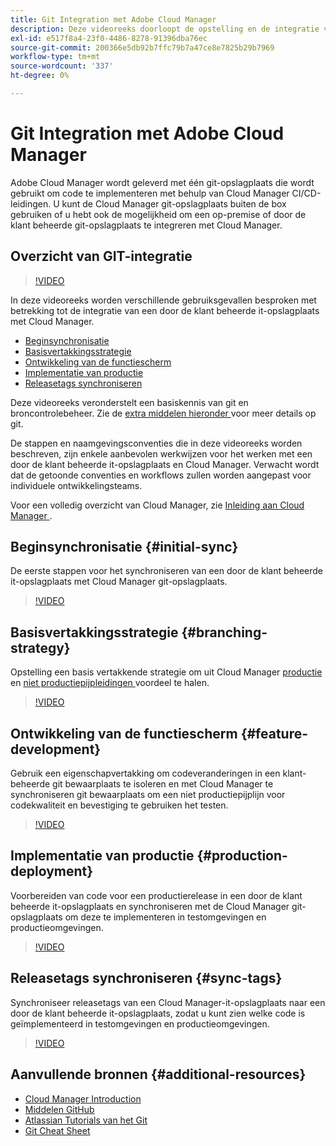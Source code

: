```yaml
---
title: Git Integration met Adobe Cloud Manager
description: Deze videoreeks doorloopt de opstelling en de integratie van een klant-beheerde (op-gebouw) gogegevensopslagplaats met Adobe Cloud Manager.
exl-id: e517f8a4-23f0-4486-8278-91396dba76ec
source-git-commit: 200366e5db92b7ffc79b7a47ce8e7825b29b7969
workflow-type: tm+mt
source-wordcount: '337'
ht-degree: 0%

---
```



# Git Integration met Adobe Cloud Manager

Adobe Cloud Manager wordt geleverd met één git-opslagplaats die wordt gebruikt om code te implementeren met behulp van Cloud Manager CI/CD-leidingen. U kunt de Cloud Manager git-opslagplaats buiten de box gebruiken of u hebt ook de mogelijkheid om een op-premise of door de klant beheerde git-opslagplaats te integreren met Cloud Manager.

## Overzicht van GIT-integratie

>[!VIDEO](https://video.tv.adobe.com/v/28710/)

In deze videoreeks worden verschillende gebruiksgevallen besproken met betrekking tot de integratie van een door de klant beheerde it-opslagplaats met Cloud Manager.

* [Beginsynchronisatie](#initial-sync)
* [Basisvertakkingsstrategie](#branching-strategy)
* [Ontwikkeling van de functiescherm](#feature-development)
* [Implementatie van productie](#production-deployment)
* [Releasetags synchroniseren](#sync-tags)

Deze videoreeks veronderstelt een basiskennis van git en broncontrolebeheer. Zie de [ extra middelen hieronder ](#additional-resources) voor meer details op git.

De stappen en naamgevingsconventies die in deze videoreeks worden beschreven, zijn enkele aanbevolen werkwijzen voor het werken met een door de klant beheerde it-opslagplaats en Cloud Manager. Verwacht wordt dat de getoonde conventies en workflows zullen worden aangepast voor individuele ontwikkelingsteams.

Voor een volledig overzicht van Cloud Manager, zie [ Inleiding aan Cloud Manager ](/help/introduction.md).

## Beginsynchronisatie {#initial-sync}

De eerste stappen voor het synchroniseren van een door de klant beheerde it-opslagplaats met Cloud Manager git-opslagplaats.

>[!VIDEO](https://video.tv.adobe.com/v/28711/?quality=12)

## Basisvertakkingsstrategie {#branching-strategy}

Opstelling een basis vertakkende strategie om uit Cloud Manager [ productie ](/help/using/production-pipelines.md) en [ niet productiepijpleidingen ](/help/using/non-production-pipelines.md) voordeel te halen.

>[!VIDEO](https://video.tv.adobe.com/v/28712/?quality=12)

## Ontwikkeling van de functiescherm {#feature-development}

Gebruik een eigenschapvertakking om codeveranderingen in een klant-beheerde git bewaarplaats te isoleren en met Cloud Manager te synchroniseren git bewaarplaats om een niet productiepijplijn voor codekwaliteit en bevestiging te gebruiken het testen.

>[!VIDEO](https://video.tv.adobe.com/v/28723/?quality=12)

## Implementatie van productie {#production-deployment}

Voorbereiden van code voor een productierelease in een door de klant beheerde it-opslagplaats en synchroniseren met de Cloud Manager git-opslagplaats om deze te implementeren in testomgevingen en productieomgevingen.

>[!VIDEO](https://video.tv.adobe.com/v/28724/?quality=12)

## Releasetags synchroniseren {#sync-tags}

Synchroniseer releasetags van een Cloud Manager-it-opslagplaats naar een door de klant beheerde it-opslagplaats, zodat u kunt zien welke code is geïmplementeerd in testomgevingen en productieomgevingen.

>[!VIDEO](https://video.tv.adobe.com/v/28725/?quality=12)

## Aanvullende bronnen {#additional-resources}

* [Cloud Manager Introduction](/help/introduction.md)
* [ Middelen GitHub ](https://try.github.io)
* [ Atlassian Tutorials van het Git ](https://www.atlassian.com/git/tutorials/what-is-version-control)
* [ Git Cheat Sheet ](https://education.github.com/git-cheat-sheet-education.pdf)
